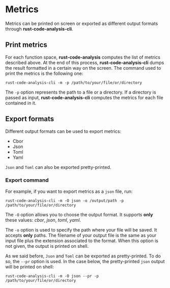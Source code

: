 # Metrics

Metrics can be printed on screen or exported as different output formats
through **rust-code-analysis-cli**.

## Print metrics

For each function space, **rust-code-analysis** computes the list of metrics
described above. At the end of this process, **rust-code-analysis-cli**
dumps the result formatted in a certain way on the screen.
The command used to print the metrics is the following one:

```console
rust-code-analysis-cli -m -p /path/to/your/file/or/directory
```

The `-p` option represents the path to a file or a directory. If a directory is
passed as input, **rust-code-analysis-cli** computes the metrics for each file
contained in it.

## Export formats

Different output formats can be used to export metrics:

- Cbor
- Json
- Toml
- Yaml

`Json` and `Toml` can also be exported pretty-printed.

### Export command

For example, if you want to export metrics as a `json` file, run:

```console
rust-code-analysis-cli -m -O json -o /output/path -p /path/to/your/file/or/directory
```

The `-O` option allows you to choose the output format. It supports
**only** these values: *cbor*, *json*, *toml*, *yaml*.

The `-o` option is used to specify the path where your file will be saved.
It accepts **only** paths. The filename of your output file is the same as
your input file plus the extension associated to the format. When this option
is not given, the output is printed on shell.

As we said before, `Json` and `Toml` can be exported as pretty-printed. To do
so, the `--pr` option is used.
In the case below, the pretty-printed `json` output will be printed on shell:

```console
rust-code-analysis-cli -m -O json --pr -p /path/to/your/file/or/directory
```
